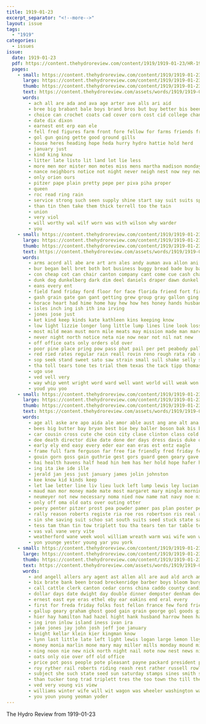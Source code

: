 ```yaml
---
title: 1919-01-23
excerpt_separator: "<!--more-->"
layout: issue
tags:
  - "1919"
categories:
  - issues
issue:
  date: 1919-01-23
  pdf: https://content.thehydroreview.com/content/1919/1919-01-23/HR-1919-01-23.pdf
  pages:
    - small: https://content.thehydroreview.com/content/1919/1919-01-23/small/HR-1919-01-23-01.jpg
      large: https://content.thehydroreview.com/content/1919/1919-01-23/large/HR-1919-01-23-01.jpg
      thumb: https://content.thehydroreview.com/content/1919/1919-01-23/thumbnails/HR-1919-01-23-01.jpg
      text: https://content.thehydroreview.com/assets/words/1919/1919-01-23/HR-1919-01-23-01.txt
      words:
        - ach all are ada and ava age arter ave alls ari aid
        - bree big brabant bale boys brand bros but buy better bis been back breed best business burkhart
        - choice can crochet coats cad cover corn cost cid college chance cal company come cannon calico cases cherry
        - date dix dixon
        - earnest ent erp ean ele
        - fell fred figures farm front fore fellow for farms friends from
        - gol gun going gette good ground gills
        - house heres heading hope heda hurry hydro hattie hold herd
        - january just
        - kind king know
        - litter late listo lit land lot lie less
        - more men mor mister mon motes miss mens martha madison monday muslin money miller
        - nance neighbors notice not night never neigh nest now ney new nota need
        - only orion ours
        - pitzer pape plain pretty pepe per piva piha proper
        - queen
        - roc read ring rain
        - service strong such seen supply shine start say suit suits spring still star sho save see slate soe snow seis single store sale saving shi
        - than tin then take them thick terrell too the tain
        - union
        - very viol
        - will worthy wal wilf worn was with wilson why warder
        - you
    - small: https://content.thehydroreview.com/content/1919/1919-01-23/small/HR-1919-01-23-02.jpg
      large: https://content.thehydroreview.com/content/1919/1919-01-23/large/HR-1919-01-23-02.jpg
      thumb: https://content.thehydroreview.com/content/1919/1919-01-23/thumbnails/HR-1919-01-23-02.jpg
      text: https://content.thehydroreview.com/assets/words/1919/1919-01-23/HR-1919-01-23-02.txt
      words:
        - arms acord all abe are art arn ales andy auman ava allon ani aud ago auld alfalfa and
        - bur began bell bret both bot business buggy bread bade buy bacheller berg butter basin burst boy bene brought body bart bethel beg but baynes bottom ber barley big been burleson back best bottles barton buel
        - con cheap cot can chair canton company cant come cue cash chain cook caddo county cry course came
        - dunk dog dunkelberg dark dim deel daniels draper dawn dunkel door dave deen duy dallas day dun down darrel
        - eans every ent
        - field fand friday ford floor for face florida friend fort first fell fight felt fail friends found fear from full fire frame fields fond
        - gash grain gate gan gant getting grew group gray gallon ging gen goin good gave goon gregg general
        - horace heart had hime home hay hew how hes honey hands husband held hand head hang hydro him host hose houk hoe horse her heard holden hike has
        - isles inch ing ish ith ina irving
        - jones jose just
        - ket kind keep kinds kate kathleen kins keeping know
        - low light lizzie longer long little lump lines line look loss lady law lay lower
        - most mild mean must morn mile meats may mission made man march moment melon mai morning monday money much
        - never night north notice neta nie now near not nil nat new
        - off office oats only orders old over
        - poor pine place pring pow pass phat pail per pet peabody pall pure person
        - red ried rates regular rain reall rovin reno rough rata rab rode reason rate read river reas
        - sop seek stand sweet sato saw strain small sull shake selly start sacks state soon square shakin standard sully sat she seeds sit sunday spoon set service safo single see strange stove struck sleep seen still sult sermon said sorrow silas station shook save sally seed
        - tha toll tears tone tes trial them texas the tack tipp thomason tax trees thing too tippin tye try tse tale tal tin telep
        - ugo use
        - ved vell very
        - way whip went wright word ward well want world will weak won wil while wai wash wish wate with willing wee war was weather
        - youd you yoo
    - small: https://content.thehydroreview.com/content/1919/1919-01-23/small/HR-1919-01-23-03.jpg
      large: https://content.thehydroreview.com/content/1919/1919-01-23/large/HR-1919-01-23-03.jpg
      thumb: https://content.thehydroreview.com/content/1919/1919-01-23/thumbnails/HR-1919-01-23-03.jpg
      text: https://content.thehydroreview.com/assets/words/1919/1919-01-23/HR-1919-01-23-03.txt
      words:
        - age all aske are apo aida ale amor able aust ang ane alt ana aoki arn and
        - bees big butter bay bryan best bie bey baller boson bak bis been bow but bryson buy bles both bar balt board box brother bowen ber bile boys
        - car cousin cross cute che coin city clase clinton class cold cheree cleo comp can company cee coats comes chance come cedar cate call cham cost crisco
        - dee death director dike date done der days dress davis duke denson dear dies day doctor dey dat dors deo dunn
        - early ely end easy every eder ear ean eras est entz eagle
        - frame full farm ferguson far free fie friendly fred friday fee frida few from french folks fork friends first fry farra font fort fer for
        - gouin gorn goss gain guthrie gest gors guard geen geary gave gear gallon grave gay grace good gar goring gan goods glad grain going
        - hai health havens half head hin hem has her hold hope hafer hie him high honor hand hata humbers hilt homes hydro hee herford hardware hone had hal home
        - ing ita ike ide ille
        - jerald jan jess just january james jolin johnston
        - kee know kid kinds keep
        - let lae letter line liv lieu luck left lump lewis ley lucian life lane ler lands litt lemons like last lam
        - maud man mor money made mate most margaret mary mingle morning more milk monday mia mea morn mee mette many maggie mama mabel market miller mody mather moe
        - neumeyer not new necessary noma nied now name nat navy noe nia noel nida nore need nee note night nece
        - only off oma old oats over outing otter
        - peery penter pitzer prost pea powder pamer pas plan poster pear peed pickles pil per pastor price pie place pretty part present parley peden press pee
        - rally reason roberts registe ria roe ros robertson ris real red rom rey room
        - sin she saving suit schoo sat south suits seed stuck state saturday santen sil son saya surprise sill sack strong show seto shirts school spain start sick salmon sak soe subject size sugar sun sur salt shirey sunday seger spanish save scott seeds speak spahr sale see season sou sain sell
        - tess tam than tin tow triplett tou tha tears ten tar table ted teas tate trom town tom the times thi tee truly tol take them tra
        - vas val vane very vite
        - weatherford wane week wool william wreath warm wai wife won was while wonder wil worthy well whorton worth will williams with white went wie wee want wiles willing writer work
        - yon younge yester young yar you york
    - small: https://content.thehydroreview.com/content/1919/1919-01-23/small/HR-1919-01-23-04.jpg
      large: https://content.thehydroreview.com/content/1919/1919-01-23/large/HR-1919-01-23-04.jpg
      thumb: https://content.thehydroreview.com/content/1919/1919-01-23/thumbnails/HR-1919-01-23-04.jpg
      text: https://content.thehydroreview.com/assets/words/1919/1919-01-23/HR-1919-01-23-04.txt
      words:
        - and angell allers ary agent ast allen all are aud ald arch american allie aver aug aid allon alls
        - bix brate bank been broad breckenridge barber boys bloom burgman bales beams bethe bird burgess burkhalter but brother buff better best bethel brown banks bills bessie buy blanks business back bryan ben bare bonds bort bell bradley bothe
        - call cattle clerk canton cedar corns china caddo county candies company cunningham cashier cooper case clyde cash collier cannon cold cruse captain credit can copes carrier clay caller came col chet
        - dollar days date dwight day double dinner dempster denham deere drill davenport den dandy dunnington dunithan dorso daughter december due douglas dise
        - ernest east eye eras ethel eby ear eakins end eral every
        - first for freda friday folks fost fellon france few ford friends fine fin from fund fil fred fuel farm ferg fed fow
        - gallup geary graham ghost good gain grain george gol goods given garrison german grounds greeson grade gra general grace gordon
        - hier hay hamilton had hazel hight hank husband harrow heen has henry hopes her high hatfield hol home harry helena hinton hall harts hain how hiers hot hyde henke hand hydro herndon hoot hart head house ham
        - ing iron inlow island iness ivan ira
        - jake jones jay john josh jeff joe january
        - knight kellar klein kier kingman know
        - lynn last little late left light lewis logan large lemon lloyd les legal lunch lucien list let lake laundry learn lister lyn laken
        - money monia marlin mone mary may miller mills monday mound mighty much many mares millet miss more mules myrtle mile maud miles murray made molin marry mitchell
        - ning noon nie new nick north night nail note now nest news nickens noblett
        - oats only oie over off old office
        - price pot poss people pote pleasant payne packard president potter per perey prim poland patal planter pack potters place parle public
        - roy ryther rail roberts riding reash rest rather russell rowland rates red ridge ready rad roads res ree ries rob registe rate roscoe
        - subject she such state seed sun saturday stamps sines smith sudan sunday seal surplus scott stuff special sons spring single seat service staples steel surprise shen south sur sie sutton stock sell supply sick sweet stand somo schmidt standard son sale spain sal straws stay sol save store sulton stocks shank
        - than tucker tong trad triplett tres the too town tho till them theo tim twocrow tor thing taylor twa tilly
        - ved very voung vis view
        - williams winter wife will wit wagon was wheeler washington way wheel weeks went wee winsor want while word washita western wyatt wil work willie world wal wide war win week woods west willing wells with walter
        - you youn young yeoman yoder
---
```


The Hydro Review from 1919-01-23

<!--more-->

